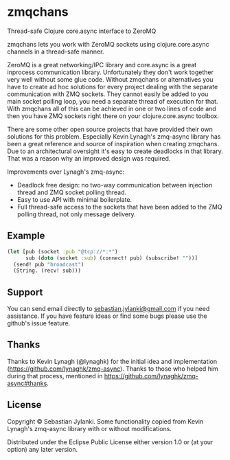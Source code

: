 # zmqchans

Thread-safe Clojure core.async interface to ZeroMQ

zmqchans lets you work with ZeroMQ sockets using clojure.core.async channels in a thread-safe manner.

ZeroMQ is a great networking/IPC library and core.async is a great inprocess communication library. Unfortunately they don't work together very well without some glue code. Without zmqchans or alternatives you have to create ad hoc solutions for every project dealing with the separate communication with ZMQ sockets. They cannot easily be added to you main socket polling loop, you need a separate thread of execution for that. With zmqchans all of this can be achieved in one or two lines of code and then you have ZMQ sockets right there on your clojure.core.async toolbox.

There are some other open source projects that have provided their own solutions for this problem. Especially Kevin Lynagh's zmq-async library has been a great reference and source of inspiration when creating zmqchans. Due to an architectural oversight it's easy to create deadlocks in that library. That was a reason why an improved design was required.

Improvements over Lynagh's zmq-async:

* Deadlock free design: no two-way communication between injection thread and ZMQ socket polling thread.
* Easy to use API with minimal boilerplate.
* Full thread-safe access to the sockets that have been added to the ZMQ polling thread, not only message delivery.

## Example

```clojure
(let [pub (socket :pub "@tcp://*:*")
      sub (doto (socket :sub) (connect! pub) (subscribe! ""))]
  (send! pub "broadcast")
  (String. (recv! sub)))
```

## Support

You can send email directly to sebastian.jylanki@gmail.com if you need assistance. If you have feature ideas or find some bugs please use the github's issue feature.

## Thanks

Thanks to Kevin Lynagh (@lynaghk) for the initial idea and implementation (https://github.com/lynaghk/zmq-async). Thanks to those who helped him during that process, mentioned in https://github.com/lynaghk/zmq-async#thanks.

## License

Copyright © Sebastian Jylanki. Some functionality copied from Kevin Lynagh's zmq-async library with or without modifications.

Distributed under the Eclipse Public License either version 1.0 or (at your option) any later version.
